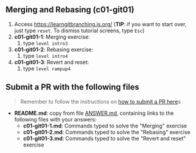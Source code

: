 ## Merging and Rebasing (c01-git01)

1. Access https://learngitbranching.js.org/ (**TIP**: if you want to start over, just type `reset`. To dismiss tutorial screens, type `Esc`)
2. **c01-git01-1**: Merging exercise:
   1. type `level intro3`
3. **c01-git01-2**: Rebasing exercise:
   1. type `level intro4`
4. **c01-git01-3**: Revert and reset:
   1. type `level rampup4`

## Submit a PR with the following files

> Remember to follow the instructions on [how to submit a PR here](/README.md#exercises)s

- **README.md**: copy from file [ANSWER.md](ANSWER.md), containing links to the following files with your answers:
  - **c01-git01-1.md**: Commands typed to solve the "Merging" exercise
  - **c01-git01-2.md**: Commands typed to solve the "Rebasing" exercise
  - **c01-git01-3.md**: Commands typed to solve the "Revert and reset" exercise
